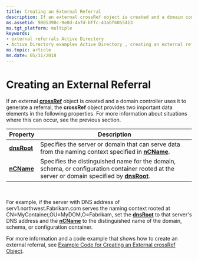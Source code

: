 ```yaml
---
title: Creating an External Referral
description: If an external crossRef object is created and a domain controller uses it to generate a referral, the crossRef object provides two important data elements in the following properties.
ms.assetid: 9805390c-9e8d-4afd-bffc-43abf6055413
ms.tgt_platform: multiple
keywords:
- external referrals Active Directory
- Active Directory examples Active Directory , creating an external referral
ms.topic: article
ms.date: 05/31/2018
---
```


# Creating an External Referral

If an external [**crossRef**](https://docs.microsoft.com/windows/desktop/ADSchema/c-crossref) object is created and a domain controller uses it to generate a referral, the **crossRef** object provides two important data elements in the following properties. For more information about situations where this can occur, see the previous section.



| Property                           | Description                                                                                                                                                         |
|------------------------------------|---------------------------------------------------------------------------------------------------------------------------------------------------------------------|
| [**dnsRoot**](https://docs.microsoft.com/windows/desktop/ADSchema/a-dnsroot) | Specifies the server or domain that can serve data from the naming context specified in [**nCName**](https://docs.microsoft.com/windows/desktop/ADSchema/a-ncname).                                           |
| [**nCName**](https://docs.microsoft.com/windows/desktop/ADSchema/a-ncname)   | Specifies the distinguished name for the domain, schema, or configuration container rooted at the server or domain specified by [**dnsRoot**](https://docs.microsoft.com/windows/desktop/ADSchema/a-dnsroot). |



 

For example, if the server with DNS address of serv1.northwest.Fabrikam.com serves the naming context rooted at CN=MyContainer,OU=MyDOM,O=Fabrikam, set the [**dnsRoot**](https://docs.microsoft.com/windows/desktop/ADSchema/a-dnsroot) to that server's DNS address and the [**nCName**](https://docs.microsoft.com/windows/desktop/ADSchema/a-ncname) to the distinguished name of the domain, schema, or configuration container.

For more information and a code example that shows how to create an external referral, see [Example Code for Creating an External crossRef Object](example-code-for-creating-an-external-crossref-object.md).

 

 




